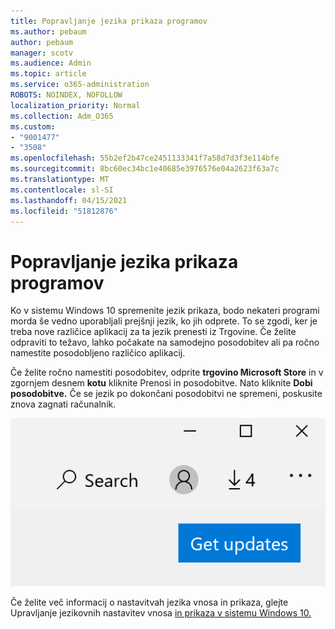 ```yaml
---
title: Popravljanje jezika prikaza programov
ms.author: pebaum
author: pebaum
manager: scotv
ms.audience: Admin
ms.topic: article
ms.service: o365-administration
ROBOTS: NOINDEX, NOFOLLOW
localization_priority: Normal
ms.collection: Adm_O365
ms.custom:
- "9001477"
- "3508"
ms.openlocfilehash: 55b2ef2b47ce2451133341f7a58d7d3f3e114bfe
ms.sourcegitcommit: 8bc60ec34bc1e40685e3976576e04a2623f63a7c
ms.translationtype: MT
ms.contentlocale: sl-SI
ms.lasthandoff: 04/15/2021
ms.locfileid: "51812876"
---
```

# <a name="fix-the-display-language-of-apps"></a>Popravljanje jezika prikaza programov

Ko v sistemu Windows 10 spremenite jezik prikaza, bodo nekateri programi morda še vedno uporabljali prejšnji jezik, ko jih odprete. To se zgodi, ker je treba nove različice aplikacij za ta jezik prenesti iz Trgovine. Če želite odpraviti to težavo, lahko počakate na samodejno posodobitev ali pa ročno namestite posodobljeno različico aplikacij.

Če želite ročno namestiti posodobitev, odprite **trgovino Microsoft Store** in v zgornjem desnem **kotu** kliknite Prenosi in posodobitve. Nato kliknite **Dobi posodobitve.** Če se jezik po dokončani posodobitvi ne spremeni, poskusite znova zagnati računalnik.

![Pridobite posodobitve.](media/get-updates.png)

Če želite več informacij o nastavitvah jezika vnosa in prikaza, glejte Upravljanje jezikovnih nastavitev vnosa [in prikaza v sistemu Windows 10.](https://support.microsoft.com/help/4027670/windows-10-add-and-switch-input-and-display-language-preferences)

